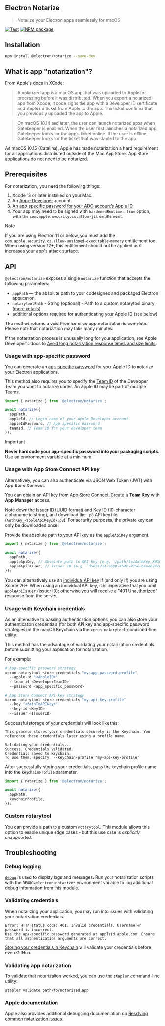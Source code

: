 Electron Notarize
-----------

> Notarize your Electron apps seamlessly for macOS

[![Test](https://github.com/electron/notarize/actions/workflows/test.yml/badge.svg)](https://github.com/electron/notarize/actions/workflows/test.yml)
[![NPM package](https://img.shields.io/npm/v/@electron/notarize)](https://npm.im/@electron/notarize)

## Installation

```bash
npm install @electron/notarize --save-dev
```

## What is app "notarization"?

From Apple's docs in XCode:

> A notarized app is a macOS app that was uploaded to Apple for processing before it was distributed.
> When you export a notarized app from Xcode, it code signs the app with a Developer ID certificate
> and staples a ticket from Apple to the app. The ticket confirms that you previously uploaded the app to Apple.

> On macOS 10.14 and later, the user can launch notarized apps when Gatekeeper is enabled.
> When the user first launches a notarized app, Gatekeeper looks for the app’s ticket online.
> If the user is offline, Gatekeeper looks for the ticket that was stapled to the app.

As macOS 10.15 (Catalina), Apple has made notarization a hard requirement for all applications
distributed outside of the Mac App Store. App Store applications do not need to be notarized.

## Prerequisites

For notarization, you need the following things:

1. Xcode 13 or later installed on your Mac.
1. An [Apple Developer](https://developer.apple.com/) account.
1. [An app-specific password for your ADC account’s Apple ID](https://support.apple.com/HT204397).
1. Your app may need to be signed with `hardenedRuntime: true` option, with the `com.apple.security.cs.allow-jit` entitlement.

> [!NOTE]
> If you are using Electron 11 or below, you must add the `com.apple.security.cs.allow-unsigned-executable-memory` entitlement too.
> When using version 12+, this entitlement should not be applied as it increases your app's attack surface.


## API

`@electron/notarize` exposes a single `notarize` function that accepts the following parameters:
* `appPath` — the absolute path to your codesigned and packaged Electron application.
* `notarytoolPath` - String (optional) - Path to a custom notarytool binary ([more details](#custom-notarytool)) 
* additional options required for authenticating your Apple ID (see below)

The method returns a void Promise once app notarization is complete. Please note that notarization may take
many minutes.

If the notarization process is unusually long for your application, see Apple Developer's docs to
[Avoid long notarization response times and size limits](https://developer.apple.com/documentation/security/notarizing_macos_software_before_distribution/customizing_the_notarization_workflow#3561440).

### Usage with app-specific password

You can generate an [app-specific password](https://support.apple.com/en-us/102654) for your Apple ID
to notarize your Electron applications.

This method also requires you to specify the [Team ID](https://developer.apple.com/help/account/manage-your-team/locate-your-team-id/)
of the Developer Team you want to notarize under. An Apple ID may be part of multiple Teams.

```javascript
import { notarize } from '@electron/notarize';

await notarize({
  appPath,
  appleId, // Login name of your Apple Developer account
  appleIdPassword, // App-specific password
  teamId, // Team ID for your developer team
});
```

> [!IMPORTANT]
> **Never hard code your app-specific password into your packaging scripts.** Use an environment
> variable at a minimum.

### Usage with App Store Connect API key

Alternatively, you can also authenticate via JSON Web Token (JWT) with App Store Connect.

You can obtain an API key from [App Store Connect](https://appstoreconnect.apple.com/access/integrations/api).
Create a **Team Key** with **App Manager** access.

Note down the Issuer ID (UUID format) and Key ID (10-character alphanumeric string),
and download the `.p8` API key file (`AuthKey_<appleApiKeyId>.p8`).
For security purposes, the private key can only be downloaded once.

Provide the absolute path to your API key as the `appleApiKey` argument.

```javascript
import { notarize } from '@electron/notarize';

await notarize({
  appPath,
  appleApiKey, // Absolute path to API key (e.g. `/path/to/AuthKey_X0X0X0X0X0.p8`)
  appleApiIssuer, // Issuer ID (e.g. `d5631714-a680-4b4b-8156-b4ed624c0845`)
});
```

You can alternatively use an [individual API key](https://developer.apple.com/documentation/appstoreconnectapi/creating-api-keys-for-app-store-connect-api#Generate-an-Individual-Key) if (and only if) you are using Xcode 26+. When using an individual API key, it is imperative that you omit `appleApiIssuer` (issuer ID); otherwise you will receive a "401 Unauthorized" response from the server.

### Usage with Keychain credentials

As an alternative to passing authentication options, you can also store your authentication
credentials (for both API key and app-specific password strategies) in the macOS Keychain
via the `xcrun notarytool` command-line utility.

This method has the advantage of validating your notarization credentials before submitting
your application for notarization.

For example:

```sh
# App-specific password strategy
xcrun notarytool store-credentials "my-app-password-profile"
  --apple-id "<AppleID>"
  --team-id <DeveloperTeamID>
  --password <app_specific_password>
```

```sh
# App Store Connect API key strategy
xcrun notarytool store-credentials "my-api-key-profile"
  --key "<PathToAPIKey>"
  --key-id <KeyID>
  --issuer <IssuerID>
```

Successful storage of your credentials will look like this:

```
This process stores your credentials securely in the Keychain. You reference these credentials later using a profile name.

Validating your credentials...
Success. Credentials validated.
Credentials saved to Keychain.
To use them, specify `--keychain-profile "my-api-key-profile"`
```

After successfully storing your credentials, pass the keychain profile name into
the `keychainProfile` parameter.

```javascript
import { notarize } from '@electron/notarize';

await notarize({
  appPath,
  keychainProfile,
});
```

### Custom notarytool

You can provide a path to a custom `notarytool`. This module allows this option to enable unique edge cases - but this use case is _explicitly unsupported_. 

## Troubleshooting

### Debug logging

[`debug`](https://www.npmjs.com/package/debug) is used to display logs and messages.
Run your notarization scripts with the `DEBUG=electron-notarize*` environment variable to log additional
debug information from this module.

### Validating credentials

When notarizing your application, you may run into issues with validating your notarization
credentials.

```
Error: HTTP status code: 401. Invalid credentials. Username or password is incorrect.
Use the app-specific password generated at appleid.apple.com. Ensure that all authentication arguments are correct.
```

[Storing your credentials in Keychain](#usage-with-keychain-credentials) will validate your credentials before
even GitHub.

### Validating app notarization

To validate that notarization worked, you can use the `stapler` command-line utility:

```sh
stapler validate path/to/notarized.app
```

### Apple documentation

Apple also provides additional debugging documentation on
[Resolving common notarization issues](https://developer.apple.com/documentation/security/notarizing_macos_software_before_distribution/resolving_common_notarization_issues).
